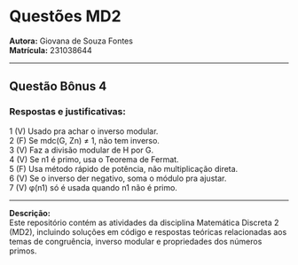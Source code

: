 # Questões MD2

**Autora:** Giovana de Souza Fontes  
**Matrícula:** 231038644  

---

## Questão Bônus 4

### Respostas e justificativas:

1️ (V) Usado pra achar o inverso modular.  
2️ (F) Se mdc(G, Zn) ≠ 1, não tem inverso.  
3️ (V) Faz a divisão modular de H por G.  
4️ (V) Se n1 é primo, usa o Teorema de Fermat.  
5️ (F) Usa método rápido de potência, não multiplicação direta.  
6️ (V) Se o inverso der negativo, soma o módulo pra ajustar.  
7️ (V) φ(n1) só é usada quando n1 não é primo.

---

**Descrição:**  
Este repositório contém as atividades da disciplina Matemática Discreta 2 (MD2), incluindo soluções em código e respostas teóricas relacionadas aos temas de congruência, inverso modular e propriedades dos números primos.
